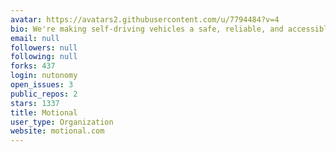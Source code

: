 ```yaml
---
avatar: https://avatars2.githubusercontent.com/u/7794484?v=4
bio: We're making self-driving vehicles a safe, reliable, and accessible reality.
email: null
followers: null
following: null
forks: 437
login: nutonomy
open_issues: 3
public_repos: 2
stars: 1337
title: Motional
user_type: Organization
website: motional.com
---
```

